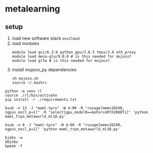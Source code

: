 # metalearning

## setup
1. load new software stack
    `env2lmod`
2. load modules
    ```
    module load gcc/6.3.0 python_gpu/3.8.5 tmux/2.6 eth_proxy
    module load mesa-glu/9.0.0 # is this needed for mujoco?
    module load glfw # is this needed for mujoco?
    ```
3. Install mujoco_py dependencies
    ```
    sh mujoco.sh
    source ~/.bashrc
    ```
```
python -m venv rl
source ./rl/bin/activate
pip install -r ./requirements.txt
```

```
bsub -n 12 -J "maml-tpro" -W 4:00 -R "rusage[mem=10240, ngpus_excl_p=1]" -R "select[gpu_model0==GeForceRTX2080Ti]" 'python maml_trpo_metaworld_ml10.py'
```

```
bsub -n 8 -J "maml-tpro" -W 4:00 -R "rusage[mem=10240, ngpus_excl_p=1]" 'python maml_trpo_metaworld_ml10.py'
```
```
bjobs -w
bbjobs
bpeek -f
```